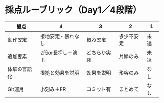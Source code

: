 # 採点ルーブリック（Day1／4段階）
| 観点 | 4 | 3 | 2 | 1 |
|---|---|---|---|---|
| 動作安定 | 接地安定・暴れなし | 概ね安定 | 多少不安定 | 未達 |
| 追加要素 | 2段or長押し＋演出 | どちらか実装 | 片鱗のみ | 未達 |
| 体験の言語化 | 根拠と効果を説明 | 効果を説明 | 形容のみ | なし |
| Git運用 | 小刻み＋PR | コミット有 | まとめて | なし |
